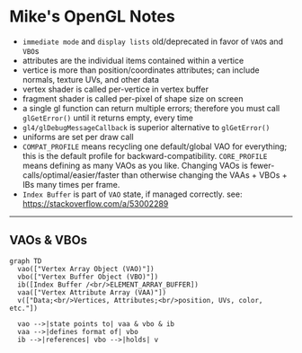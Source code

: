 # Mike's OpenGL Notes

- `immediate mode` and `display lists` old/deprecated in favor of `VAO`s and `VBO`s
- attributes are the individual items contained within a vertice
- vertice is more than position/coordinates attributes; can include normals, texture UVs, and other data
- vertex shader is called per-vertice in vertex buffer
- fragment shader is called per-pixel of shape size on screen
- a single gl function can return multiple errors; therefore you must call `glGetError()` until it returns empty, every time
- `gl4/glDebugMessageCallback` is superior alternative to `glGetError()`
- uniforms are set per draw call
- `COMPAT_PROFILE` means recycling one default/global VAO for everything; this is the default profile for backward-compatibility. `CORE_PROFILE` means defining as many VAOs as you like. Changing VAOs is fewer-calls/optimal/easier/faster than otherwise changing the VAAs + VBOs + IBs many times per frame.
- `Index Buffer` is part of `VAO` state, if managed correctly. see: https://stackoverflow.com/a/53002289

---
## VAOs & VBOs

```mermaid
graph TD
  vao(["Vertex Array Object (VAO)"])
  vbo(["Vertex Buffer Object (VBO)"])
  ib([Index Buffer /<br/>ELEMENT_ARRAY_BUFFER])
  vaa(["Vertex Attribute Array (VAA)"])
  v(["Data;<br/>Vertices, Attributes;<br/>position, UVs, color, etc."])

  vao -->|state points to| vaa & vbo & ib
  vaa -->|defines format of| vbo
  ib -->|references| vbo -->|holds| v
```